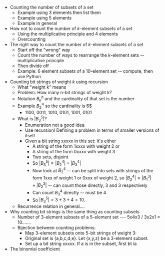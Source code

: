 - Counting the number of subsets of a set
	- Example using 3 elements then list them 
	- Example using 5 elements
	- Example in general
- How not to count the number of $k$-element subsets of a set 
	- Using the multiplicative principle and 4 elements 
	- Overcounting 
- The right way to count the number of $k$-element subsets of a set
	- Start off the "wrong" way
	- Count the number of ways to rearrange the $k$-element sets -- multiplicative principle
	- Then divide off
	- Example: 6 element subsets of a 10-element set -- compute, then use Python
- Counting bit strings of weight $k$ using recursion 
	- What "weight k" means 
	- Problem: How many n-bit strings of weight k? 
	- Notation $B_k^n$ and the cardinality of that set is the number
	- Example $B_2^4$ so the cardinality is 6$
		- 1100, 0011, 1010, 0101, 1001, 0101
	- What is $|B_3^5|$? 
		- Enumeration not a good idea
		- Use recursion! Defining a problem in terms of smaller versions of itself 
		- Given a bit string xxxxx in this set: It's either 
			- A string of the form 1xxxx with weight 2 or 
			- A string of the form 0xxxx with weight 3
			- Two sets, disjoint
			- So $|B_3^5| = |B_2^4| + |B_3^4|$
			- Now look at $B_2^4$ -- can be split into sets with strings of the form 1xxx of weight 1 or 0xxx of weight 2, so $|B_2^4|= |B_1^3| + |B_2^3|$   -- can count those directly, 3 and 3 respectively
			- Can count $B_3^4$ directly -- must be 4
			- So $|B_3^5| = 3 + 3 + 4 = 10$. 
	- Recurrence relation in general.... 
- Why counting bit strings is the same thing as counting subsets 
	- Number of 3-element subsets of a 5-element set --- 5x4x3 / 3x2x1 = 10....... 
	- Bijection between counting problems: 
		- Map 3-element subsets onto 5-bit strings of weight 3:
		- Original set is {a,b,c,d,e}. Let {x,y,z} be a 3-element subset. 
		- Set up a bit string xxxxx. If a is in the subset, first bt ia  
- The binomial coefficient 
<!--stackedit_data:
eyJoaXN0b3J5IjpbNzM1MzAzNjMzXX0=
-->